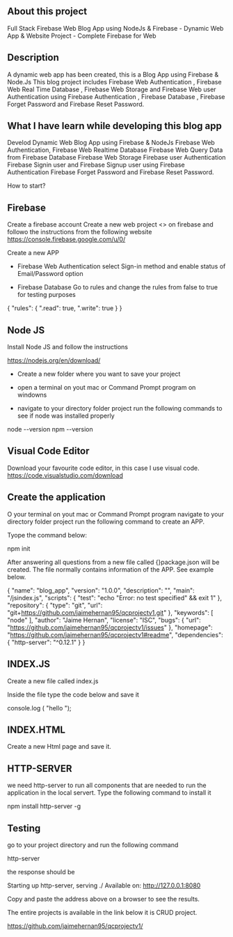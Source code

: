 About this project
------------------

Full Stack Firebase Web Blog App using NodeJs & Firebase - Dynamic Web App & Website Project - Complete Firebase for Web


Description
-----------

A dynamic web app has been created, this is a Blog App using Firebase & Node.Js This blog project includes Firebase Web Authentication ,  Firebase Web Real Time Database , Firebase Web Storage and Firebase Web user Authentication using Firebase Authentication , Firebase Database , Firebase Forget Password and Firebase Reset Password.

What I have learn while developing this blog app
------------------------------------------------

Develod Dynamic Web Blog App using Firebase & NodeJs
Firebase Web Authentication, Firebase Web Realtime Database
Firebase Web Query Data from Firebase Database
Firebase Web Storage
Firebase user Authentication
Firebase Signin user and Firebase Signup user using Firebase Authentication
Firebase Forget Password and Firebase Reset Password.


How to start?

Firebase
--------
Create a firebase account
Create a new web project <> on firebase and followo the instructions from the following website
https://console.firebase.google.com/u/0/

Create a new APP

- Firebase Web Authentication 
select Sign-in method and enable status of  Email/Password option

- Firebase Database
 Go to rules and change the rules from false to true for testing purposes
 
{
  "rules": {
    ".read": true,
    ".write": true
  }
}

Node JS
------

Install Node JS and follow the instructions

https://nodejs.org/en/download/

- Create a new folder where you want to save your project


- open a terminal on yout mac or Command Prompt program on windowns
- navigate to your directory folder project run the following commands to see if node was installed properly

node --version
npm --version 

Visual Code Editor
----------------

Download your favourite code editor, in this case I use visual code. https://code.visualstudio.com/download


Create the application
-------------------- 

O your terminal on yout mac or Command Prompt program navigate to your directory folder project run the following command to create an APP. 

Tyope the command below:

npm init


After answering all questions from a new file called {}package.json will be created. The file normally contains information of the APP. See example below.


{
  "name": "blog_app",
  "version": "1.0.0",
  "description": "",
  "main": "/jsindex.js",
  "scripts": {
    "test": "echo \"Error: no test specified\" && exit 1"
  },
  "repository": {
    "type": "git",
    "url": "git+https://github.com/jaimehernan95/qcprojectv1.git"
  },
  "keywords": [
    "node"
  ],
  "author": "Jaime Hernan",
  "license": "ISC",
  "bugs": {
    "url": "https://github.com/jaimehernan95/qcprojectv1/issues"
  },
  "homepage": "https://github.com/jaimehernan95/qcprojectv1#readme",
  "dependencies": {
    "http-server": "^0.12.1"
  }
}


INDEX.JS
--------

Create a new file called index.js

Inside the file type the code below  and save it

console.log ( "hello ");

INDEX.HTML
---------

Create a new Html page and save it.

HTTP-SERVER
----------

we need http-server to run all components that are needed to run the application in the local servert. Type the following command to install it

npm install http-server -g

Testing
-------
go to your project directory and run the following command

http-server

the response should be

Starting up http-server, serving ./
Available on:
  http://127.0.0.1:8080

Copy and paste the address above on a browser to see the results.


The entire projects is available in the link below it is CRUD project.

https://github.com/jaimehernan95/qcprojectv1/



